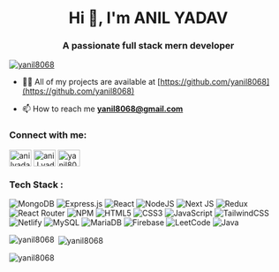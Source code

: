 <h1 align="center">Hi 👋, I'm ANIL YADAV</h1>
<h3 align="center">A passionate full stack mern developer </h3>

<p align="left"> <a href="https://github.com/ryo-ma/github-profile-trophy"><img src="https://github-profile-trophy.vercel.app/?username=yanil8068" alt="yanil8068" /></a> </p>

- 👨‍💻 All of my projects are available at [https://github.com/yanil8068](https://github.com/yanil8068)

- 📫 How to reach me **yanil8068@gmail.com**

<h3 align="left">Connect with me:</h3>
<p align="left">
<a href="https://linkedin.com/in/anilyadav8068" target="blank"><img align="center" src="https://raw.githubusercontent.com/rahuldkjain/github-profile-readme-generator/master/src/images/icons/Social/linked-in-alt.svg" alt="anilyadav8068" height="30" width="40" /></a>
<a href="https://instagram.com/ani.l.yadav" target="blank"><img align="center" src="https://raw.githubusercontent.com/rahuldkjain/github-profile-readme-generator/master/src/images/icons/Social/instagram.svg" alt="ani.l.yadav" height="30" width="40" /></a>
<a href="https://www.leetcode.com/yanil8068" target="blank"><img align="center" src="https://raw.githubusercontent.com/rahuldkjain/github-profile-readme-generator/master/src/images/icons/Social/leet-code.svg" alt="yanil8068" height="30" width="40" /></a>
</p>

<h3 align="left">Tech Stack :</h3>

![MongoDB](https://img.shields.io/badge/MongoDB-%234ea94b.svg?style=for-the-badge&logo=mongodb&logoColor=white) ![Express.js](https://img.shields.io/badge/express.js-%23404d59.svg?style=for-the-badge&logo=express&logoColor=%2361DAFB) ![React](https://img.shields.io/badge/react-%2320232a.svg?style=for-the-badge&logo=react&logoColor=%2361DAFB) ![NodeJS](https://img.shields.io/badge/node.js-6DA55F?style=for-the-badge&logo=node.js&logoColor=white) ![Next JS](https://img.shields.io/badge/Next-black?style=for-the-badge&logo=next.js&logoColor=white) ![Redux](https://img.shields.io/badge/redux-%23593d88.svg?style=for-the-badge&logo=redux&logoColor=white) ![React Router](https://img.shields.io/badge/React_Router-CA4245?style=for-the-badge&logo=react-router&logoColor=white) ![NPM](https://img.shields.io/badge/NPM-%23CB3837.svg?style=for-the-badge&logo=npm&logoColor=white) ![HTML5](https://img.shields.io/badge/html5-%23E34F26.svg?style=for-the-badge&logo=html5&logoColor=white) ![CSS3](https://img.shields.io/badge/css3-%231572B6.svg?style=for-the-badge&logo=css3&logoColor=white) ![JavaScript](https://img.shields.io/badge/javascript-%23323330.svg?style=for-the-badge&logo=javascript&logoColor=%23F7DF1E) ![TailwindCSS](https://img.shields.io/badge/tailwindcss-%2338B2AC.svg?style=for-the-badge&logo=tailwind-css&logoColor=white) ![Netlify](https://img.shields.io/badge/netlify-%23000000.svg?style=for-the-badge&logo=netlify&logoColor=#00C7B7) ![MySQL](https://img.shields.io/badge/mysql-4479A1.svg?style=for-the-badge&logo=mysql&logoColor=white) ![MariaDB](https://img.shields.io/badge/MariaDB-003545?style=for-the-badge&logo=mariadb&logoColor=white) ![Firebase](https://img.shields.io/badge/firebase-a08021?style=for-the-badge&logo=firebase&logoColor=ffcd34) ![LeetCode](https://img.shields.io/badge/LeetCode-000000?style=for-the-badge&logo=LeetCode&logoColor=#d16c06) ![Java](https://img.shields.io/badge/java-%23ED8B00.svg?style=for-the-badge&logo=openjdk&logoColor=white)

<p><img align="left" src="https://github-readme-stats.vercel.app/api/top-langs?username=yanil8068&show_icons=true&locale=en&layout=compact" alt="yanil8068" /></p>

<p>&nbsp;<img align="center" src="https://github-readme-stats.vercel.app/api?username=yanil8068&show_icons=true&locale=en" alt="yanil8068" /></p>

<p><img align="center" src="https://github-readme-streak-stats.herokuapp.com/?user=yanil8068&" alt="yanil8068" /></p>
